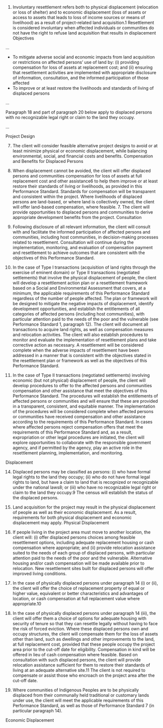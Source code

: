 1. Involuntary resettlement refers both to physical displacement (relocation or loss of shelter) and to economic displacement (loss of assets or access to assets that leads to loss of income sources or means of livelihood) as a result of project-related land acquisition.1 Resettlement is considered involuntary when affected individuals or communities do not have the right to refuse land acquisition that results in displacement 
Objectives

…

*	To mitigate adverse social and economic impacts from land acquisition or restrictions on affected persons’ use of land by: (i) providing compensation for loss of assets at replacement cost; and (ii) ensuring that resettlement activities are implemented with appropriate disclosure of information, consultation, and the informed participation of those affected
*	To improve or at least restore the livelihoods and standards of living of displaced persons 

…

Paragraph 18 and part of paragraph 20 below apply to displaced persons with no recognizable legal right or claim to the land they occupy.

…

Project Design

7. The client will consider feasible alternative project designs to avoid or at least minimize physical or economic displacement, while balancing environmental, social, and financial costs and benefits. 
Compensation and Benefits for Displaced Persons

8. When displacement cannot be avoided, the client will offer displaced persons and communities compensation for loss of assets at full replacement cost and other assistance6 to help them improve or at least restore their standards of living or livelihoods, as provided in this Performance Standard.
Standards for compensation will be transparent and consistent within the project. Where livelihoods of displaced persons are land-based, or where land is collectively owned, the client will offer land-based compensation, where feasible. 7. The client will provide opportunities to displaced persons and communities to derive appropriate development benefits from the project. 
Consultation

9. Following disclosure of all relevant information, the client will consult with and facilitate the informed participation of affected persons and communities, including host communities, in decision-making processes related to resettlement. Consultation will continue during the implementation, monitoring, and evaluation of compensation payment and resettlement to achieve outcomes that are consistent with the objectives of this Performance Standard.

12. In the case of Type I transactions (acquisition of land rights through the exercise of eminent domain) or Type II transactions (negotiated settlements) that involve the physical displacement of people, the client will develop a resettlement action plan or a resettlement framework based on a Social and Environmental Assessment that covers, at a minimum, the applicable requirements of this Performance Standard regardless of the number of people affected. The plan or framework will be designed to mitigate the negative impacts of displacement, identify development opportunities, and establish the entitlements of all categories of affected persons (including host communities), with particular attention paid to the needs of the poor and the vulnerable (see Performance Standard 1, paragraph 12). The client will document all transactions to acquire land rights, as well as compensation measures and relocation activities. The client will also establish procedures to monitor and evaluate the implementation of resettlement plans and take corrective action as necessary. A resettlement will be considered complete when the adverse impacts of resettlement have been addressed in a manner that is consistent with the objectives stated in the resettlement plan or framework as well as the objectives of this Performance Standard.

13. In the case of Type II transactions (negotiated settlements) involving economic (but not physical) displacement of people, the client will develop procedures to offer to the affected persons and communities compensation and other assistance that meet the objectives of this Performance Standard. The procedures will establish the entitlements of affected persons or communities and will ensure that these are provided in a transparent, consistent, and equitable manner. The implementation of the procedures will be considered complete when affected persons or communities have received compensation and other assistance according to the requirements of this Performance Standard. In cases where affected persons reject compensation offers that meet the requirements of this Performance Standard and, as a result, expropriation or other legal procedures are initiated, the client will explore opportunities to collaborate with the responsible government agency, and if permitted by the agency, play an active role in the resettlement planning, implementation, and monitoring.

Displacement

14. Displaced persons may be classified as persons: (i) who have formal legal rights to the land they occupy; (ii) who do not have formal legal rights to land, but have a claim to land that is recognized or recognizable under the national laws8; or (iii) who have no recognizable legal right or claim to the land they occupy.9 The census will establish the status of the displaced persons.

15. Land acquisition for the project may result in the physical displacement of people as well as their economic displacement. As a result, requirements for both physical displacement and economic displacement may apply. 
Physical Displacement

16. If people living in the project area must move to another location, the client will: (i) offer displaced persons choices among feasible resettlement options, including adequate replacement housing or cash compensation where appropriate; and (ii) provide relocation assistance suited to the needs of each group of displaced persons, with particular attention paid to the needs of the poor and the vulnerable. Alternative housing and/or cash compensation will be made available prior to relocation. New resettlement sites built for displaced persons will offer improved living conditions.

17. In the case of physically displaced persons under paragraph 14 (i) or (ii), the client will offer the choice of replacement property of equal or higher value, equivalent or better characteristics and advantages of location, or cash compensation at full replacement value where appropriate.10

18. In the case of physically displaced persons under paragraph 14 (iii), the client will offer them a choice of options for adequate housing with security of tenure so that they can resettle legally without having to face the risk of forced eviction. Where these displaced persons own and occupy structures, the client will compensate them for the loss of assets other than land, such as dwellings and other improvements to the land, at full replacement cost, provided that these people occupy the project area prior to the cut-off date for eligibility. Compensation in kind will be offered in lieu of cash compensation where feasible. Based on consultation with such displaced persons, the client will provide relocation assistance sufficient for them to restore their standards of living at an adequate alternative site.11 The client is not required to compensate or assist those who encroach on the project area after the cut-off date.

19. Where communities of Indigenous Peoples are to be physically displaced from their communally held traditional or customary lands under use, the client will meet the applicable requirements of this Performance Standard, as well as those of Performance Standard 7 (in particular paragraph 14). 

Economic Displacement

